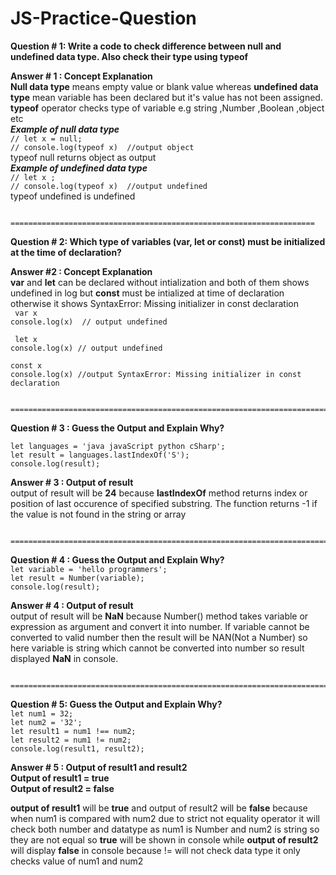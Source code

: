 # JS-Practice-Question
**Question # 1: Write a code to check difference between null and undefined data type. Also check their type using typeof**<br/>

**Answer # 1 : **Concept Explanation**** <br/>
**Null data type** means empty value or blank value whereas **undefined data type** mean variable has been declared but it's value has not been assigned. <br/>
**typeof** operator checks type of variable e.g string ,Number ,Boolean ,object etc
 <br/> **_Example of null data type_** <br/>
	` // let x = null; `<br/>
`// console.log(typeof x)  //output object` <br/>
typeof null returns object as output <br/>
**_Example of undefined data type_** <br/>
` // let x ; `<br/>
`// console.log(typeof x)  //output undefined` <br/>
typeof undefined is undefined

             ====================================================================
**Question # 2:  Which type of variables (var, let or const) must be initialized at the time of declaration?**

**Answer #2 : **Concept Explanation****<br/>
**var** and **let** can be declared without intialization and both of them shows undefined in log but **const** must be intialized at time of declaration otherwise it shows SyntaxError: Missing initializer in const declaration <br/>
` var x` <br/>
`console.log(x)  // output undefined ` <br/>

` let x` <br/>
` console.log(x) // output undefined `<br/>

`const x` <br/>
`console.log(x) //output SyntaxError: Missing initializer in const declaration `

           =========================================================================
**Question # 3 : Guess the Output and Explain Why?**

`let languages = 'java javaScript python cSharp';` <br/>
`let result = languages.lastIndexOf('S');` <br/>
`console.log(result);`

**Answer # 3 : Output of result**<br/>
                   output of result will be **24** because **lastIndexOf** method returns index or position of last occurence of specified substring. The function returns -1 if the value is not found in the string or array

            =========================================================================
**Question # 4 : Guess the Output and Explain Why?**<br/>
`let variable = 'hello programmers';`<br/>
`let result = Number(variable);`<br/>
`console.log(result);`

**Answer # 4 : Output of result**<br/>
                 output of result will be **NaN** because Number() method takes variable or expression as argument and convert it into number. If variable cannot be converted to valid number then the result will be NAN(Not a Number) so here variable is string which cannot be converted into number so result displayed **NaN** in console.

            ===========================================================================
**Question # 5: Guess the Output and Explain Why?**<br/>
`let num1 = 32;`<br/>
`let num2 = '32';`<br/>
`let result1 = num1 !== num2;`<br/>
`let result2 = num1 != num2;`<br/>
`console.log(result1, result2);`

**Answer # 5 : Output of result1 and result2**<br/>
               **Output of result1 = true**<br/>
	       **Output of result2 = false**
                  
 **output of result1** will be **true** and output of result2 will be **false** because when num1 is compared with num2 due to strict not equality operator it will check both number and datatype as num1 is Number and num2 is string so they are not equal so **true** will be shown in console while **output of result2** will display **false** in console because != will not check data type it only checks value of num1 and num2
